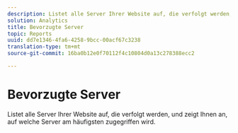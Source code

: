 ```yaml
---
description: Listet alle Server Ihrer Website auf, die verfolgt werden, und zeigt Ihnen an, auf welche Server am häufigsten zugegriffen wird.
solution: Analytics
title: Bevorzugte Server
topic: Reports
uuid: dd7e1346-4fa6-4258-9bcc-00acf67c3238
translation-type: tm+mt
source-git-commit: 16ba0b12e0f70112f4c10804d0a13c278388ecc2

---
```



# Bevorzugte Server

Listet alle Server Ihrer Website auf, die verfolgt werden, und zeigt Ihnen an, auf welche Server am häufigsten zugegriffen wird.

